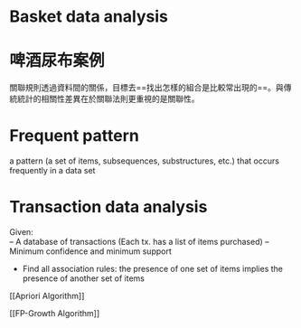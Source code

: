 # Basket data analysis


# 啤酒尿布案例

關聯規則透過資料間的關係，目標去==找出怎樣的組合是比較常出現的==。與傳統統計的相關性差異在於關聯法則更重視的是關聯性。


 

# Frequent pattern
a pattern (a set of items, subsequences, substructures, etc.) that occurs frequently in a data set


 

# Transaction data analysis
Given:  
    – A database of transactions (Each tx. has a list of items purchased) – Minimum confidence and minimum support
    
-   Find all association rules: the presence of one set of items implies the presence of another set of items


[[Apriori Algorithm]]


[[FP-Growth Algorithm]]
